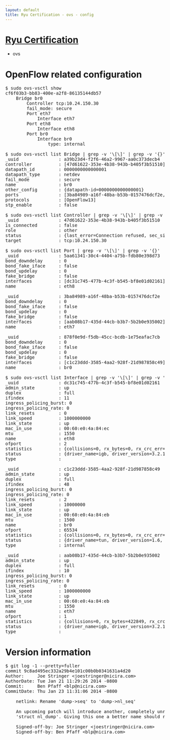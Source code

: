 ```yaml
---
layout: default
title: Ryu Certification - ovs - config
---
```

# [Ryu Certification](http://osrg.github.io/ryu/certification.html)
* ovs 

# OpenFlow related configuration
<pre>
$ sudo ovs-vsctl show
cf6f03b3-bb83-400e-a2f8-86135144db57
    Bridge br0
        Controller tcp:10.24.150.30
        fail_mode: secure
        Port eth7
            Interface eth7
        Port eth8
            Interface eth8
        Port br0
            Interface br0
                type: internal

$ sudo ovs-vsctl list Bridge | grep -v '\[\]' | grep -v '{}'
_uuid               : a39b23d4-f2f6-46a2-9967-aa0c373decb4
controller          : [47d61622-353e-4b38-943b-b405f3b51510]
datapath_id         : 0000000000000001
datapath_type       : netdev
fail_mode           : secure
name                : br0
other_config        : {datapath-id=0000000000000001}
ports               : [3ba84989-a16f-48ba-b53b-0157476dcf2e, 5aa61341-30c4-4404-a75b-fdb80e398d73, 878f0e9d-f5db-45cc-bcdb-1e75eafac7cb]
protocols           : [OpenFlow13]
stp_enable          : false

$ sudo ovs-vsctl list Controller | grep -v '\[\]' | grep -v '{}'
_uuid               : 47d61622-353e-4b38-943b-b405f3b51510
is_connected        : false
role                : other
status              : {last_error=Connection refused, sec_since_connect=241, sec_since_disconnect=3, state=BACKOFF}
target              : tcp:10.24.150.30

$ sudo ovs-vsctl list Port | grep -v '\[\]' | grep -v '{}'
_uuid               : 5aa61341-30c4-4404-a75b-fdb80e398d73
bond_downdelay      : 0
bond_fake_iface     : false
bond_updelay        : 0
fake_bridge         : false
interfaces          : [dc31c745-477b-4c3f-b545-bf8e01d02161]
name                : eth8

_uuid               : 3ba84989-a16f-48ba-b53b-0157476dcf2e
bond_downdelay      : 0
bond_fake_iface     : false
bond_updelay        : 0
fake_bridge         : false
interfaces          : [aab08b17-435d-44cb-b3b7-5b2b0e935002]
name                : eth7

_uuid               : 878f0e9d-f5db-45cc-bcdb-1e75eafac7cb
bond_downdelay      : 0
bond_fake_iface     : false
bond_updelay        : 0
fake_bridge         : false
interfaces          : [c1c23ddd-3585-4aa2-928f-21d987858c49]
name                : br0

$ sudo ovs-vsctl list Interface | grep -v '\[\]' | grep -v '{}'
_uuid               : dc31c745-477b-4c3f-b545-bf8e01d02161
admin_state         : up
duplex              : full
ifindex             : 11
ingress_policing_burst: 0
ingress_policing_rate: 0
link_resets         : 0
link_speed          : 1000000000
link_state          : up
mac_in_use          : 00:60:e0:4a:84:ec
mtu                 : 1550
name                : eth8
ofport              : 2
statistics          : {collisions=0, rx_bytes=0, rx_crc_err=0, rx_dropped=0, rx_errors=0, rx_frame_err=0, rx_over_err=0, rx_packets=0, tx_bytes=98778, tx_dropped=0, tx_errors=0, tx_packets=1050}
status              : {driver_name=igb, driver_version=3.2.10-k, firmware_version=3.10-0}
type                : 

_uuid               : c1c23ddd-3585-4aa2-928f-21d987858c49
admin_state         : up
duplex              : full
ifindex             : 48
ingress_policing_burst: 0
ingress_policing_rate: 0
link_resets         : 2
link_speed          : 10000000
link_state          : up
mac_in_use          : 00:60:e0:4a:84:eb
mtu                 : 1500
name                : br0
ofport              : 65534
statistics          : {collisions=0, rx_bytes=0, rx_crc_err=0, rx_dropped=0, rx_errors=0, rx_frame_err=0, rx_over_err=0, rx_packets=0, tx_bytes=0, tx_dropped=0, tx_errors=0, tx_packets=0}
status              : {driver_name=tun, driver_version=1.6, firmware_version=N/A}
type                : internal

_uuid               : aab08b17-435d-44cb-b3b7-5b2b0e935002
admin_state         : up
duplex              : full
ifindex             : 10
ingress_policing_burst: 0
ingress_policing_rate: 0
link_resets         : 0
link_speed          : 1000000000
link_state          : up
mac_in_use          : 00:60:e0:4a:84:eb
mtu                 : 1550
name                : eth7
ofport              : 1
statistics          : {collisions=0, rx_bytes=422849, rx_crc_err=0, rx_dropped=0, rx_errors=0, rx_frame_err=0, rx_over_err=0, rx_packets=4253, tx_bytes=0, tx_dropped=0, tx_errors=0, tx_packets=0}
status              : {driver_name=igb, driver_version=3.2.10-k, firmware_version=3.10-0}
type                : 
</pre>

# Version information
<pre>
$ git log -1 --pretty=fuller
commit 9c8ad495ec332a29b4e101c00b0b0341631a4d20
Author:     Joe Stringer &lt;joestringer@nicira.com&gt;
AuthorDate: Tue Jan 21 11:29:26 2014 -0800
Commit:     Ben Pfaff &lt;blp@nicira.com&gt;
CommitDate: Thu Jan 23 11:31:06 2014 -0800

    netlink: Rename 'dump-&gt;seq' to 'dump-&gt;nl_seq'
    
    An upcoming patch will introduce another, completely unrelated seq to
    'struct nl_dump'. Giving this one a better name should reduce confusion.
    
    Signed-off-by: Joe Stringer &lt;joestringer@nicira.com&gt;
    Signed-off-by: Ben Pfaff &lt;blp@nicira.com&gt;
</pre>
